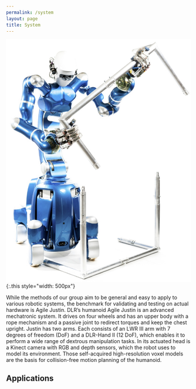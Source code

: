 ```yaml
---
permalink: /system
layout: page
title: System
---
```



![in-hand-manipulation](../assets/imgs/agile-justin.jpg){:.this style="width: 500px"}

While the methods of our group aim to be general and easy to apply to various robotic systems, the benchmark for validating and testing on actual hardware is Agile Justin.
DLR’s humanoid Agile Justin is an advanced mechatronic system. 
It drives on four wheels and has an upper body with a rope mechanism and a passive joint to redirect torques and keep the chest upright. 
Justin has two arms. Each consists of an LWR III arm with 7 degrees of freedom (DoF) and a DLR-Hand II (12 DoF), 
which enables it to perform a wide range of dextrous manipulation tasks. 
In its actuated head is a Kinect camera with RGB and depth sensors, which the robot uses to model its environment.
Those self-acquired high-resolution voxel models are the basis for collision-free motion planning of the humanoid.


## Applications